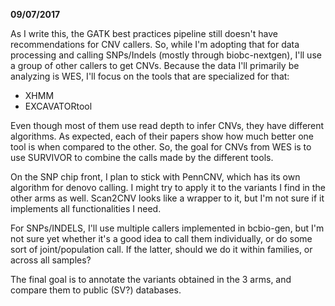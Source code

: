 **09/07/2017**

As I write this, the GATK best practices pipeline still doesn't have recommendations for CNV callers. So, while I'm adopting that for data processing and calling SNPs/Indels (mostly through biobc-nextgen), I'll use a group of other callers to get CNVs. Because the data I'll primarily be analyzing is WES, I'll focus on the tools that are specialized for that:

* XHMM
* EXCAVATORtool

Even though most of them use read depth to infer CNVs, they have different algorithms. As expected, each of their papers show how much better one tool is when compared to the other. So, the goal for CNVs from WES is to use SURVIVOR to combine the calls made by the different tools.

On the SNP chip front, I plan to stick with PennCNV, which has its own algorithm for denovo calling. I might try to apply it to the variants I find in the other arms as well. Scan2CNV looks like a wrapper to it, but I'm not sure if it implements all functionalities I need.

For SNPs/INDELS, I'll use multiple callers implemented in bcbio-gen, but I'm not sure yet whether it's a good idea to call them individually, or do some sort of joint/population call. If the latter, should we do it within families, or across all samples?

The final goal is to annotate the variants obtained in the 3 arms, and compare them to public (SV?) databases.
